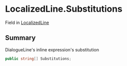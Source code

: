 # LocalizedLine.Substitutions

Field in [LocalizedLine](/docs/api/csharp/yarn.unity.localizedline.md)

## Summary


DialogueLine's inline expression's substitution


```csharp
public string[] Substitutions;
```

